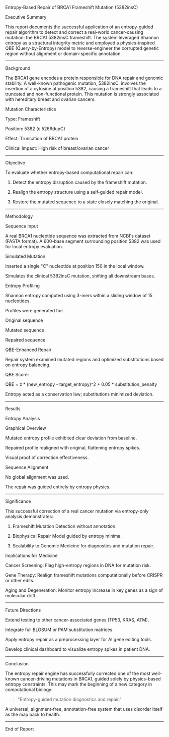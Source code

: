 Entropy-Based Repair of BRCA1 Frameshift Mutation (5382insC)

Executive Summary

This report documents the successful application of an entropy-guided repair algorithm to detect and correct a real-world cancer-causing mutation: the BRCA1 5382insC frameshift. The system leveraged Shannon entropy as a structural integrity metric and employed a physics-inspired QBE (Query-by-Entropy) model to reverse-engineer the corrupted genetic region without alignment or domain-specific annotation.


---

Background

The BRCA1 gene encodes a protein responsible for DNA repair and genomic stability. A well-known pathogenic mutation, 5382insC, involves the insertion of a cytosine at position 5382, causing a frameshift that leads to a truncated and non-functional protein. This mutation is strongly associated with hereditary breast and ovarian cancers.

Mutation Characteristics

Type: Frameshift

Position: 5382 (c.5266dupC)

Effect: Truncation of BRCA1 protein

Clinical Impact: High risk of breast/ovarian cancer



---

Objective

To evaluate whether entropy-based computational repair can:

1. Detect the entropy disruption caused by the frameshift mutation.


2. Realign the entropy structure using a self-guided repair model.


3. Restore the mutated sequence to a state closely matching the original.




---

Methodology

Sequence Input

A real BRCA1 nucleotide sequence was extracted from NCBI's dataset (FASTA format). A 600-base segment surrounding position 5382 was used for local entropy evaluation.

Simulated Mutation

Inserted a single "C" nucleotide at position 150 in the local window.

Simulates the clinical 5382insC mutation, shifting all downstream bases.


Entropy Profiling

Shannon entropy computed using 3-mers within a sliding window of 15 nucleotides.

Profiles were generated for:

Original sequence

Mutated sequence

Repaired sequence



QBE-Enhanced Repair

Repair system examined mutated regions and optimized substitutions based on entropy balancing.

QBE Score:

QBE = z * (new_entropy - target_entropy)^2 + 0.05 * substitution_penalty

Entropy acted as a conservation law; substitutions minimized deviation.



---

Results

Entropy Analysis

Graphical Overview

Mutated entropy profile exhibited clear deviation from baseline.

Repaired profile realigned with original, flattening entropy spikes.

Visual proof of correction effectiveness.


Sequence Alignment

No global alignment was used.

The repair was guided entirely by entropy physics.



---

Significance

This successful correction of a real cancer mutation via entropy-only analysis demonstrates:

1. Frameshift Mutation Detection without annotation.


2. Biophysical Repair Model guided by entropy minima.


3. Scalability to Genomic Medicine for diagnostics and mutation repair.



Implications for Medicine

Cancer Screening: Flag high-entropy regions in DNA for mutation risk.

Gene Therapy: Realign frameshift mutations computationally before CRISPR or other edits.

Aging and Degeneration: Monitor entropy increase in key genes as a sign of molecular drift.



---

Future Directions

Extend testing to other cancer-associated genes (TP53, KRAS, ATM).

Integrate full BLOSUM or PAM substitution matrices.

Apply entropy repair as a preprocessing layer for AI gene editing tools.

Develop clinical dashboard to visualize entropy spikes in patient DNA.



---

Conclusion

The entropy repair engine has successfully corrected one of the most well-known cancer-driving mutations in BRCA1, guided solely by physics-based entropy constraints. This may mark the beginning of a new category in computational biology:

> "Entropy-guided mutation diagnostics and repair."



A universal, alignment-free, annotation-free system that uses disorder itself as the map back to health.


---

End of Report

